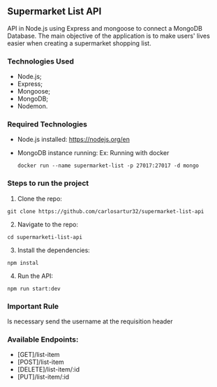 ## Supermarket List API

API in Node.js using Express and mongoose to connect a MongoDB Database.
The main objective of the application is to make users' lives easier when creating a supermarket shopping list.

### Technologies Used

- Node.js;
- Express;
- Mongoose;
- MongoDB;
- Nodemon.

### Required Technologies

- Node.js installed: https://nodejs.org/en
- MongoDB instance running:
  Ex: Running with docker

  ```
  docker run --name supermarket-list -p 27017:27017 -d mongo
  ```

### Steps to run the project

1. Clone the repo:

```
git clone https://github.com/carlosartur32/supermarket-list-api
```

2. Navigate to the repo:

```
cd supermarketi-list-api
```

3. Install the dependencies:

```
npm instal
```

4. Run the API:

```
npm run start:dev
```

### Important Rule

Is necessary send the username at the requisition header

### Available Endpoints:

- [GET]/list-item
- [POST]/list-item
- [DELETE]/list-item/:id
- [PUT]/list-item/:id
